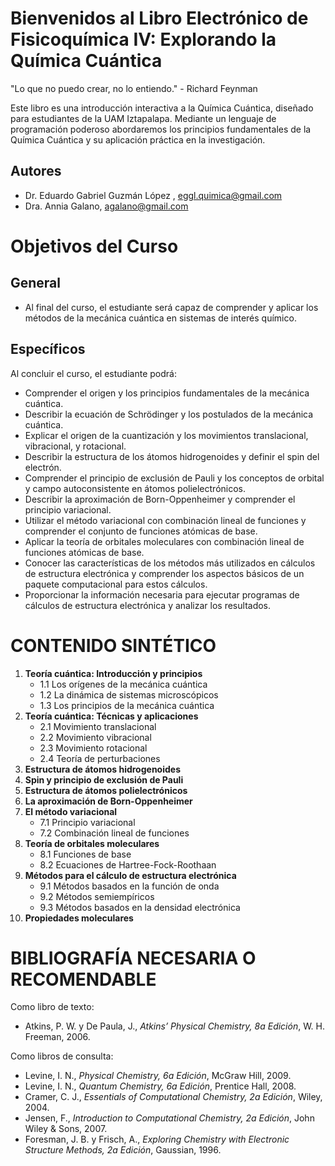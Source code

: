 # Bienvenidos al Libro Electrónico de Fisicoquímica IV: Explorando la Química Cuántica

"Lo que no puedo crear, no lo entiendo." - Richard Feynman

Este libro es una introducción interactiva a la Química Cuántica, diseñado para estudiantes de la UAM Iztapalapa. Mediante un lenguaje de programación poderoso abordaremos los principios fundamentales de la Química Cuántica y su aplicación práctica en la investigación.

## Autores

- Dr. Eduardo Gabriel Guzmán López , eggl.quimica@gmail.com
- Dra. Annia Galano, agalano@gmail.com

# Objetivos del Curso

## General

- Al final del curso, el estudiante será capaz de comprender y aplicar los métodos de la mecánica cuántica en sistemas de interés químico.

## Específicos

Al concluir el curso, el estudiante podrá:

- Comprender el origen y los principios fundamentales de la mecánica cuántica.
- Describir la ecuación de Schrödinger y los postulados de la mecánica cuántica.
- Explicar el origen de la cuantización y los movimientos translacional, vibracional, y rotacional.
- Describir la estructura de los átomos hidrogenoides y definir el spin del electrón.
- Comprender el principio de exclusión de Pauli y los conceptos de orbital y campo autoconsistente en átomos polielectrónicos.
- Describir la aproximación de Born-Oppenheimer y comprender el principio variacional.
- Utilizar el método variacional con combinación lineal de funciones y comprender el conjunto de funciones atómicas de base.
- Aplicar la teoría de orbitales moleculares con combinación lineal de funciones atómicas de base.
- Conocer las características de los métodos más utilizados en cálculos de estructura electrónica y comprender los aspectos básicos de un paquete computacional para estos cálculos.
- Proporcionar la información necesaria para ejecutar programas de cálculos de estructura electrónica y analizar los resultados.

# CONTENIDO SINTÉTICO

1. **Teoría cuántica: Introducción y principios**
   - 1.1 Los orígenes de la mecánica cuántica
   - 1.2 La dinámica de sistemas microscópicos
   - 1.3 Los principios de la mecánica cuántica
2. **Teoría cuántica: Técnicas y aplicaciones**
   - 2.1 Movimiento translacional
   - 2.2 Movimiento vibracional
   - 2.3 Movimiento rotacional
   - 2.4 Teoría de perturbaciones
3. **Estructura de átomos hidrogenoides**
4. **Spin y principio de exclusión de Pauli**
5. **Estructura de átomos polielectrónicos**
6. **La aproximación de Born-Oppenheimer**
7. **El método variacional**
   - 7.1 Principio variacional
   - 7.2 Combinación lineal de funciones
8. **Teoría de orbitales moleculares**
   - 8.1 Funciones de base
   - 8.2 Ecuaciones de Hartree-Fock-Roothaan
9. **Métodos para el cálculo de estructura electrónica**
   - 9.1 Métodos basados en la función de onda
   - 9.2 Métodos semiempíricos
   - 9.3 Métodos basados en la densidad electrónica
10. **Propiedades moleculares**

# BIBLIOGRAFÍA NECESARIA O RECOMENDABLE

Como libro de texto:
- Atkins, P. W. y De Paula, J., *Atkins’ Physical Chemistry, 8a Edición*, W. H. Freeman, 2006.

Como libros de consulta:
- Levine, I. N., *Physical Chemistry, 6a Edición*, McGraw Hill, 2009.
- Levine, I. N., *Quantum Chemistry, 6a Edición*, Prentice Hall, 2008.
- Cramer, C. J., *Essentials of Computational Chemistry, 2a Edición*, Wiley, 2004.
- Jensen, F., *Introduction to Computational Chemistry, 2a Edición*, John Wiley & Sons, 2007.
- Foresman, J. B. y Frisch, A., *Exploring Chemistry with Electronic Structure Methods, 2a Edición*, Gaussian, 1996.
